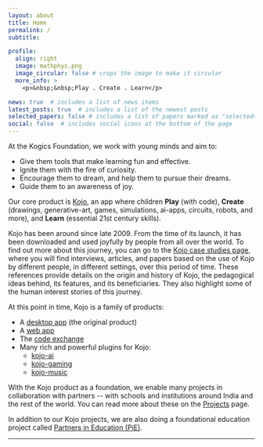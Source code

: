 ```yaml
---
layout: about
title: Home
permalink: /
subtitle:

profile:
  align: right
  image: mathphys.png
  image_circular: false # crops the image to make it circular
  more_info: >
    <p>&nbsp;&nbsp;Play . Create . Learn</p>

news: true  # includes a list of news items
latest_posts: true  # includes a list of the newest posts
selected_papers: false # includes a list of papers marked as "selected={true}"
social: false  # includes social icons at the bottom of the page
---
```


At the Kogics Foundation, we work with young minds and aim to:
* Give them tools that make learning fun and effective.
* Ignite them with the fire of curiosity.
* Encourage them to dream, and help them to pursue their dreams.
* Guide them to an awareness of joy.

Our core product is [Kojo](/kojo), an app where children **Play** (with code), **Create** (drawings, generative-art, games, simulations, ai-apps, circuits, robots, and more), and **Learn** (essential 21st century skills).

Kojo has been around since late 2009. From the time of its launch, it has been downloaded and used joyfully by people from all over the world. To find out more about this journey, you can go to the [Kojo case studies page](https://docs.kogics.net/reference/kojo-case-studies.html), where you will find interviews, articles, and papers based on the use of Kojo by different people, in different settings, over this period of time. These references provide details on the origin and history of Kojo, the pedagogical ideas behind, its features, and its beneficiaries. They also highlight some of the human interest stories of this journey.

At this point in time, Kojo is a family of products:
* A [desktop app](/kojo) (the original product)
* A [web app](http://ikojo.in)
* The [code exchange](https://codex.kogics.net)
* Many rich and powerful plugins for Kojo:
  * [kojo-ai](https://github.com/litan/kojo-ai-3)
  * [kojo-gaming](https://github.com/litan/kojo-gaming)
  * [kojo-music](https://github.com/litan/kojo-music)


With the Kojo product as a foundation, we enable many projects in collaboration with partners -- with schools and institutions around India and the rest of the world. You can read more about these on the [Projects](/projects) page.

In addition to our Kojo projects, we are also doing a foundational education project called [Partners in Education (PiE)](/projects/51_pie/).

---
